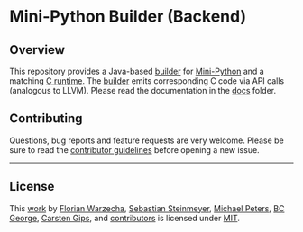 # Mini-Python Builder (Backend)

## Overview

This repository provides a Java-based [builder] for [Mini-Python] and a
matching [C runtime]. The [builder] emits corresponding C code via API
calls (analogous to LLVM). Please read the documentation in the [docs]
folder.

[builder]: ./src/
[Mini-Python]: ./docs/syntax_definition.md
[C runtime]: ./c-runtime/
[docs]: ./docs/


## Contributing

Questions, bug reports and feature requests are very welcome.
Please be sure to read the [contributor guidelines](CONTRIBUTING.md) before
opening a new issue.


---

## License

This [work](https://github.com/Compiler-CampusMinden/Mini-Python-Builder) by
[Florian Warzecha](https://github.com/liketechnik),
[Sebastian Steinmeyer](https://github.com/CrappyAlgorithm),
[Michael Peters](https://github.com/mpeters4),
[BC George](https://github.com/bcg7),
[Carsten Gips](https://github.com/cagix), and
[contributors](https://github.com/Compiler-CampusMinden/Mini-Python-Builder/graphs/contributors)
is licensed under [MIT](LICENSE.md).
